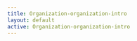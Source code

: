 ```yaml
---
title: Organization-organization-intro
layout: default
active: Organization-organization-intro
---
```



